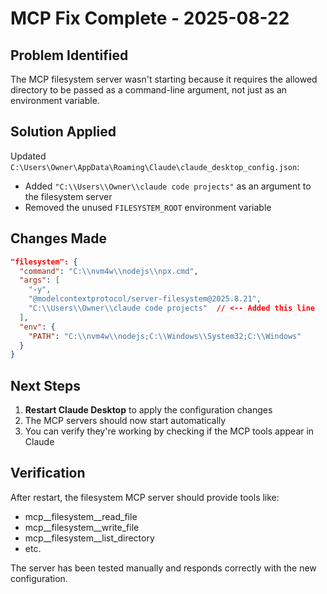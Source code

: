 # MCP Fix Complete - 2025-08-22

## Problem Identified
The MCP filesystem server wasn't starting because it requires the allowed directory to be passed as a command-line argument, not just as an environment variable.

## Solution Applied
Updated `C:\Users\Owner\AppData\Roaming\Claude\claude_desktop_config.json`:
- Added `"C:\\Users\\Owner\\claude code projects"` as an argument to the filesystem server
- Removed the unused `FILESYSTEM_ROOT` environment variable

## Changes Made
```json
"filesystem": {
  "command": "C:\\nvm4w\\nodejs\\npx.cmd",
  "args": [
    "-y",
    "@modelcontextprotocol/server-filesystem@2025.8.21",
    "C:\\Users\\Owner\\claude code projects"  // <-- Added this line
  ],
  "env": {
    "PATH": "C:\\nvm4w\\nodejs;C:\\Windows\\System32;C:\\Windows"
  }
}
```

## Next Steps
1. **Restart Claude Desktop** to apply the configuration changes
2. The MCP servers should now start automatically
3. You can verify they're working by checking if the MCP tools appear in Claude

## Verification
After restart, the filesystem MCP server should provide tools like:
- mcp__filesystem__read_file
- mcp__filesystem__write_file
- mcp__filesystem__list_directory
- etc.

The server has been tested manually and responds correctly with the new configuration.